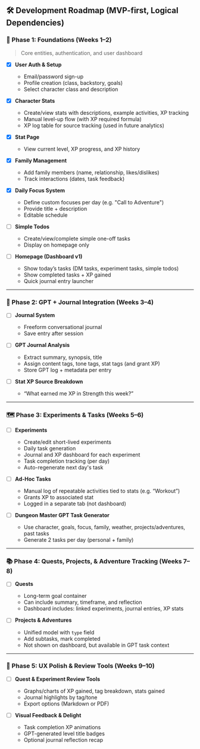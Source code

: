 ## 🛠️ Development Roadmap (MVP-first, Logical Dependencies)

### 🔰 Phase 1: Foundations (Weeks 1–2)

> Core entities, authentication, and user dashboard

- [x] **User Auth & Setup**
  - Email/password sign-up
  - Profile creation (class, backstory, goals)
  - Select character class and description

- [x] **Character Stats**
  - Create/view stats with descriptions, example activities, XP tracking
  - Manual level-up flow (with XP required formula)
  - XP log table for source tracking (used in future analytics)

- [x] **Stat Page**
  - View current level, XP progress, and XP history

- [x] **Family Management**
  - Add family members (name, relationship, likes/dislikes)
  - Track interactions (dates, task feedback)

- [x] **Daily Focus System**
  - Define custom focuses per day (e.g. "Call to Adventure")
  - Provide title + description
  - Editable schedule

- [ ] **Simple Todos**
  - Create/view/complete simple one-off tasks
  - Display on homepage only

- [ ] **Homepage (Dashboard v1)**
  - Show today’s tasks (DM tasks, experiment tasks, simple todos)
  - Show completed tasks + XP gained
  - Quick journal entry launcher

---

### 🧠 Phase 2: GPT + Journal Integration (Weeks 3–4)

- [ ] **Journal System**
  - Freeform conversational journal
  - Save entry after session

- [ ] **GPT Journal Analysis**
  - Extract summary, synopsis, title
  - Assign content tags, tone tags, stat tags (and grant XP)
  - Store GPT log + metadata per entry

- [ ] **Stat XP Source Breakdown**
  - “What earned me XP in Strength this week?”

---

### 🗺️ Phase 3: Experiments & Tasks (Weeks 5–6)

- [ ] **Experiments**
  - Create/edit short-lived experiments
  - Daily task generation
  - Journal and XP dashboard for each experiment
  - Task completion tracking (per day)
  - Auto-regenerate next day's task

- [ ] **Ad-Hoc Tasks**
  - Manual log of repeatable activities tied to stats (e.g. “Workout”)
  - Grants XP to associated stat
  - Logged in a separate tab (not dashboard)

- [ ] **Dungeon Master GPT Task Generator**
  - Use character, goals, focus, family, weather, projects/adventures, past tasks
  - Generate 2 tasks per day (personal + family)

---

### 📚 Phase 4: Quests, Projects, & Adventure Tracking (Weeks 7–8)

- [ ] **Quests**
  - Long-term goal container
  - Can include summary, timeframe, and reflection
  - Dashboard includes: linked experiments, journal entries, XP stats

- [ ] **Projects & Adventures**
  - Unified model with `type` field
  - Add subtasks, mark completed
  - Not shown on dashboard, but available in GPT task context

---

### 🧼 Phase 5: UX Polish & Review Tools (Weeks 9–10)

- [ ] **Quest & Experiment Review Tools**
  - Graphs/charts of XP gained, tag breakdown, stats gained
  - Journal highlights by tag/tone
  - Export options (Markdown or PDF)

- [ ] **Visual Feedback & Delight**
  - Task completion XP animations
  - GPT-generated level title badges
  - Optional journal reflection recap

